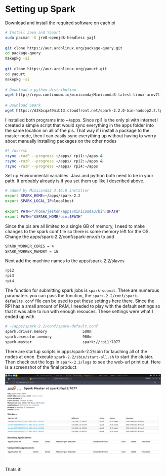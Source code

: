 
# Setting up Spark

Download and install the required software on each pi

```sh
# Install Java and Yaourt
sudo pacman -S jre8-openjdk-headless yajl

git clone https://aur.archlinux.org/package-query.git
cd package-query
makepkg -si

git clone https://aur.archlinux.org/yaourt.git
cd yaourt
makepkg -si

# Download a python distribution
wget http://repo.continuum.io/miniconda/Miniconda3-latest-Linux-armv7l.sh

# Download Spark
wget https://d3kbcqa49mib13.cloudfront.net/spark-2.2.0-bin-hadoop2.7.tgz

```

I installed both programs into ~/apps. Since rpi1 is the only pi with internet I created a simple script that would sync everything in the apps folder into the same location on all of the pis. That way if i install a package to the master node, then I can easily sync everything up without having to worry about manually installing packages on the other nodes

```sh
#! /usr/sh
rsync -razP --progress ~/apps/ rpi1:~/apps &
rsync -razP --progress ~/apps/ rpi2:~/apps &
rsync -razP --progress ~/apps/ rpi4:~/apps

```

Set up Environmental variables. Java and python both need to be in your path. It probably already is if you set them up like i described above.

```sh
# added by Miniconda3 3.16.0 installer
export SPARK_HOME=~/apps/spark-2.2
export SPARK_LOCAL_IP=localhost

export PATH="/home/jeston/apps/miniconda3/bin:$PATH"
export PATH="$SPARK_HOME/bin:$PATH"

```

Since the pis are all limited to a single GB of memory, I need to make changes to the spark conf file so there is some memory left for the OS. Change the apps/spark-2.2/conf/spark-env.sh to add

```sh
SPARK_WORKER_CORES = 4
SPARK_WORKER_MEMORY = 1G
```

Next add the machine names to the apps/spark-2.2/slaves

```sh
rpi2
rpi3
rpi4
```

The function for submitting spark jobs is `spark-submit`. There are numerous paramaters you can pass the function, the `spark-2.2/conf/spark-defaults.conf` file can be used to put these settings here there.  Since the RPI has a small amount of RAM, I needed to play with the default settings so that it was able to run with enough resouces. These settings were what I ended up with.

```sh
# ~/apps/spark-2.2/conf/spark-default.conf
spark.driver.memory                500m
spark.executor.memory              900m
spark.master                       spark://rpi1:7077
```

There are startup scripts in apps/spark-2.2/sbin for lauching all of the nodes at once. Execute `spark-2.2/sbin/start-all.sh` to start the cluster. Then check out the logs in `spark-2.2/logs` to see the web-url print out. Here is a screenshot of the final product.

![](images/Screenshot.png)

Thats it!
